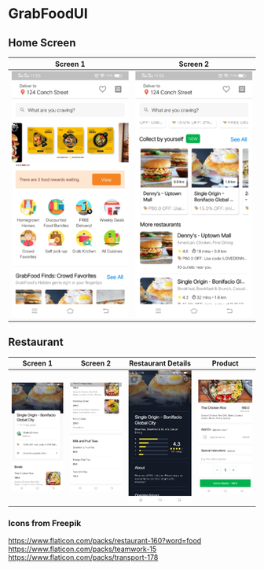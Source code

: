 # GrabFoodUI

## Home Screen
Screen 1               |  Screen 2                       
:-------------------------:|:-------------------------:
![](docs/images/home_screen_01.jpg)|![](docs/images/home_screen_02.jpg)|

## Restaurant
Screen 1               |  Screen 2                     |  Restaurant Details       |  Product       
:-------------------------:|:-------------------------:|:-------------------------:|:-------------------------:
![](docs/images/restaurant_screen_01.jpg)|![](docs/images/restaurant_screen_02.jpg)|![](docs/images/restaurant_details_screen.jpg)|![](docs/images/product_screen.jpg)|

### Icons from Freepik
https://www.flaticon.com/packs/restaurant-160?word=food
https://www.flaticon.com/packs/teamwork-15
https://www.flaticon.com/packs/transport-178
